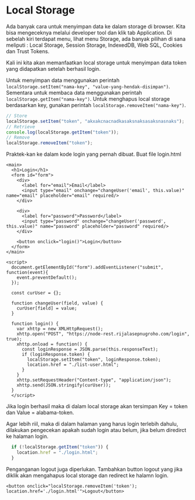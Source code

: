# Local Storage

Ada banyak cara untuk menyimpan data ke dalam storage di browser. Kita bisa mengeceknya melalui developer tool dan klik tab Application. Di sebelah kiri terdapat menu, lihat menu Storage, ada banyak pilihan di sana meliputi : Local Storage, Session Storage, IndexedDB, Web SQL, Cookies dan Trust Tokens.

Kali ini kita akan memanfaatkan local storage untuk menyimpan data token yang didapatkan setelah berhasil login. 

Untuk menyimpan data menggunakan perintah `localStorage.setItem("nama-key", "value-yang-hendak-disimpan")`. Sementara untuk membaca data menggunakan perintah `localStorage.getItem("nama-key")`. Untuk menghapus local storage berdasarkan key, gunakan perintah `localStorage.removeItem("nama-key")`.

```javascript
// Store
localStorage.setItem("token", "akxakcnacnadkasaksnaksasaksnasnaks");
// Retrieve
console.log(localStorage.getItem("token"));
// Remove
localStorage.removeItem("token");
```

Praktek-kan ke dalam kode login yang pernah dibuat. Buat file login.html

```markup
<main>
  <h1>Login</h1>
  <form id="form">
    <div>
      <label for="email">Email</label>
      <input type="email" onchange="changeUser('email', this.value)" name="email" placeholder="email" required/>
    </div>
  
    <div>
      <label for="password">Password</label>
      <input type="password" onchange="changeUser('password', this.value)" name="password" placeholder="password" required/>
    </div>
  
    <button onclick="login()">Login</button>
  </form>
</main>

<script>
  document.getElementById("form").addEventListener("submit", function(event){
    event.preventDefault();
  });

  const curUser = {};

  function changeUser(field, value) {
    curUser[field] = value;
  }

  function login() {
    var xhttp = new XMLHttpRequest();
    xhttp.open("POST", "https://node-rest.rijalasepnugroho.com/login", true);
    xhttp.onload = function() {
      const loginResponse = JSON.parse(this.responseText);
      if (loginResponse.token) {
        localStorage.setItem("token", loginResponse.token);
        location.href = "./list-user.html";
      } 
    }
    xhttp.setRequestHeader("Content-type", "application/json");
    xhttp.send(JSON.stringify(curUser));
  }
  </script>
```

Jika login berhasil maka di dalam local storage akan tersimpan Key = token dan Value = alabama-token.

Agar lebih riil, maka di dalam halaman yang harus login terlebih dahulu, dilakukan pengecekan apakah sudah login atau belum, jika belum diredirct ke halaman login.

```javascript
  if (!localStorage.getItem("token")) {
    location.href = "./login.html";
  }
```

Penganganan logout juga diperlukan. Tambahkan button logout yang jika diklik akan mengahapus local storage dan redirect ke halamn login.

```markup
<button onclick="localStorage.removeItem('token'); location.href='./login.html'">Logout</button>
```



